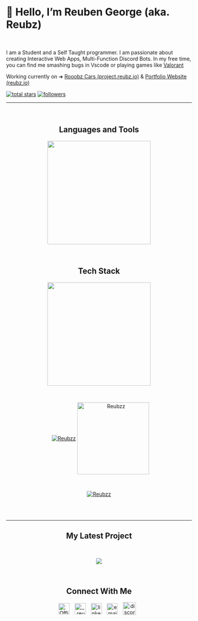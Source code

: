 <!-- 
  Document is Divided into 
    - Title
    - Intro
    - Stars
    - Follow 
    - Languages
    - Tech Stack
    - Stats
    - Top Languages
    - Contribution Streak
    - Latest Project
    - Contact Me


-->

<!-- Title -->
<h1>👋 Hello, I’m Reuben George (aka. Reubz) </h1>
<br />

<!-- Intro -->
<p align="left">I am a Student and a Self Taught programmer. I am passionate about creating Interactive Web Apps, Multi-Function Discord Bots. In my free time, you can find me smashing bugs in Vscode or playing games like <a href="https://playvalorant.com/">Valorant</a></p>
<p>Working currently on ➜ <a href="https://project.reubz.io">Rooobz Cars (project.reubz.io)</a> & <a href="https://reubz.io">Portfolio Website (reubz.io)</a> </p>

<p align="left"> 
  
<!--  Stars  -->
  <a href="https://github.com/Reubzz?tab=repositories&sort=stargazers#gh-dark-mode-only">
    <img alt="total stars" title="Total stars on GitHub" src="https://custom-icon-badges.demolab.com/github/stars/Reubzz?color=655489&style=for-the-badge&labelColor=c691e9&logo=star"/></a>
    
<!--  Follow Me  -->
  <a href="https://github.com/Reubzz?tab=followers#gh-dark-mode-only">
    <img alt="followers" title="Follow me on Github" src="https://custom-icon-badges.demolab.com/github/followers/Reubzz?color=dacc84&labelColor=f9e692&style=for-the-badge&logo=person-add&label=Follow&logoColor=white"/></a>
</p>

---

<br />
<!-- Languages -->
<h2 align="center">Languages and Tools</h2> 
<p align="center">
<img width="280px"  src="https://skillicons.dev/icons?i=html,css,js,cpp,c,java,python,sass&perline=4"  />
</p>
<br />
<!-- Tech Stack -->
<h2 align="center">Tech Stack</h2> 
<p align="center">
<img width="280px"  src="https://skillicons.dev/icons?i=nodejs,mongodb,express,jquery,react,aws&perline=3"  />
</p>
<br />
<!-- Stats -->
<p align="center">
    &nbsp;
    <a href="https://github.com/Reubzz" target="_blank"><img align="center" src="https://github-readme-stats.vercel.app/api?username=Reubzz&count_private=true&show_icons=true&theme=github_dark_dimmed" alt="Reubzz" /></a>
<!--  Most used languages  -->
    <a href="https://github.com/Reubzz" target="_blank"><img align="center" height="195" src="https://github-readme-stats.vercel.app/api/top-langs/?username=Reubzz&langs_count=6&show_icon=true&layout=compact&theme=github_dark_dimmed" alt="Reubzz" /></a> 

</p> 
<br>

<!-- Contribution Streak -->
<p align="center">
    <a href="https://github.com/Reubzz" target="_blank"><img align="center" src="https://streak-stats.demolab.com?user=Reubzz&theme=panda&sideNums=539BF5&fire=539BF5&ring=539BF5&currStreakLabel=539BF5&sideLabels=539BF5&currStreakNum=539BF5&dates=ADBAC7&background=24292F&border=24292F&stroke=373E47" alt="Reubzz"/></a>
</p>
<br/>
<br />

---
<!-- Latest Projects -->

<h2 align="center">My Latest Project</h2> 
<br />
<p align="center" >
    <a href="https://github.com/Reubzz/personal-website" target="_blank"><img align="center" src="https://github-readme-stats.vercel.app/api/pin/?username=Reubzz&repo=personal-website&theme=github_dark_dimmed&show_owner=true"/></a>
</p>
<br />

<!-- Contact -->
<h2 align="center">Connect With Me</h2> 
<p align="center">
    <a href="https://twitter.com/Official_Reubz" target="_blank"><img align="center" width="30px" style="padding-right:10px;" src="https://raw.githubusercontent.com/rahuldkjain/github-profile-readme-generator/master/src/images/icons/Social/twitter.svg" alt="Official_Reubz" /></a>
    <a href="https://instagram.com/_.reubz._" target="_blank"><img align="center" width="30px" style="padding-right:10px" src="https://raw.githubusercontent.com/rahuldkjain/github-profile-readme-generator/master/src/images/icons/Social/instagram.svg" alt="_.reubz._" /></a>
    <a href="https://www.linkedin.com/in/reubenjgeorge/" target="_blank"><img align="center" alt="linkedin" width="30px" style="padding-right: 10px;" src="https://cdn.jsdelivr.net/gh/devicons/devicon/icons/linkedin/linkedin-original.svg" /></a>
    <a href="mailto:contact@reubz.io" target="_blank"><img align="center" alt="email" width="30px" style="padding-right: 10px;" src="https://raw.githubusercontent.com/simple-icons/simple-icons/develop/icons/maildotru.svg" /></a>
    <a href="https://discord.com/invite/nmKqbgtEWb" target="_blank"><img align="center" alt="discord" width="35px" style="padding-right: 10px;" src="https://raw.githubusercontent.com/rahuldkjain/github-profile-readme-generator/master/src/images/icons/Social/discord.svg" /></a>
</p>
      
